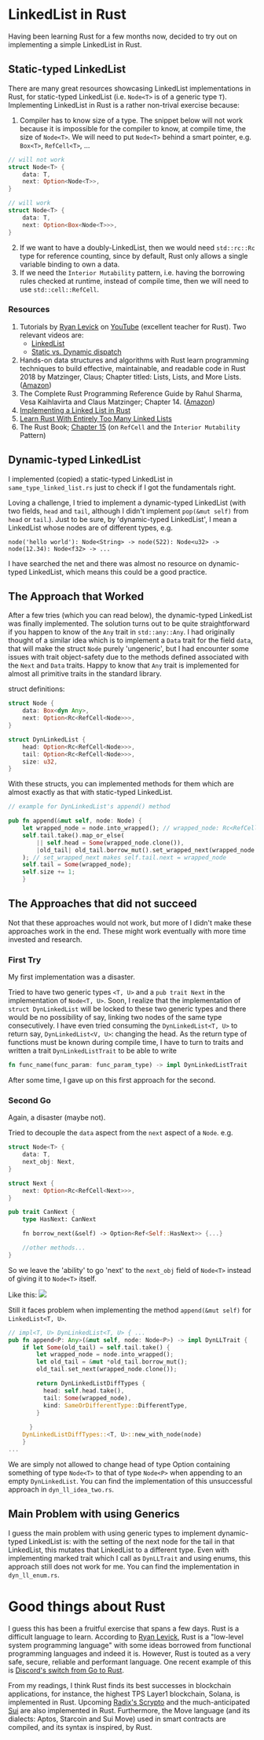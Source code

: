 # LinkedList in Rust

Having been learning Rust for a few months now, decided to try out on implementing a simple LinkedList in Rust.

## Static-typed LinkedList

There are many great resources showcasing LinkedList implementations in Rust, for static-typed LinkedList (i.e. `Node<T>` is of a generic type `T`). Implementing LinkedList in Rust is a rather non-trival exercise because:
1. Compiler has to know size of a type.
The snippet below will not work because it is impossible for the compiler to know, at compile time, the size of `Node<T>`. We will need to put `Node<T>` behind a smart pointer, e.g. `Box<T>`, `RefCell<T>`, ...
```rust
// will not work
struct Node<T> {
    data: T,
    next: Option<Node<T>>,
}

// will work
struct Node<T> {
    data: T,
    next: Option<Box<Node<T>>>,
}
```
2. If we want to have a doubly-LinkedList, then we would need `std::rc::Rc` type for reference counting, since by default, Rust only allows a single variable binding to own a data.
3. If we need the `Interior Mutability` pattern, i.e. having the borrowing rules checked at runtime, instead of compile time, then we will need to use `std::cell::RefCell`.

### Resources
1. Tutorials by [Ryan Levick](https://github.com/rylev) on [YouTube](https://www.youtube.com/@RyanLevicksVideos) (excellent teacher for Rust). Two relevant videos are:
   * [LinkedList](https://www.youtube.com/watch?v=IiDHTIsmUi4)
   * [Static vs. Dynamic dispatch](https://www.youtube.com/watch?v=tM2r9HD4ivQ)
2. Hands-on data structures and algorithms with Rust learn programming techniques to build effective, maintainable, and readable code in Rust 2018 by Matzinger, Claus; Chapter titled: Lists, Lists, and More Lists. ([Amazon](https://www.amazon.com/Hands-Data-Structures-Algorithms-Rust-ebook/dp/B07N7D6PG4/))
3. The Complete Rust Programming Reference Guide by Rahul Sharma, Vesa Kaihlavirta and Claus Matzinger; Chapter 14. ([Amazon](https://www.amazon.com/Complete-Rust-Programming-Reference-Guide/dp/1838828109))
4. [Implementing a Linked List in Rust](https://medium.com/swlh/implementing-a-linked-list-in-rust-c25e460c3676)
5. [Learn Rust With Entirely Too Many Linked Lists](https://rust-unofficial.github.io/too-many-lists/)
6. The Rust Book; [Chapter 15](https://doc.rust-lang.org/book/ch15-05-interior-mutability.html) (on `RefCell` and the `Interior Mutability` Pattern)

## Dynamic-typed LinkedList
I implemented (copied) a static-typed LinkedList in `same_type_linked_list.rs` just to check if I got the fundamentals right.

Loving a challenge, I tried to implement a dynamic-typed LinkedList (with two fields, `head` and `tail`, although I didn't implement `pop(&mut self)` from `head` or `tail`.). Just to be sure, by 'dynamic-typed LinkedList', I mean a LinkedList whose nodes are of  different types, e.g.
```raw
node('hello world'): Node<String> -> node(522): Node<u32> -> node(12.34): Node<f32> -> ...
``` 
I have searched the net and there was almost no resource on dynamic-typed LinkedList, which means this could be a good practice.

## The Approach that Worked
After a few tries (which you can read below), the dynamic-typed LinkedList was finally implemented. The solution turns out to be quite straightforward if you happen to know of the `Any` trait in `std::any::Any`. I had originally thought of a similar idea which is to implement a `Data` trait for the field `data`, that will make the struct `Node` purely 'ungeneric', but I had encounter some issues with trait object-safety due to the methods defined associated with the `Next` and `Data` traits. Happy to know that `Any` trait is implemented for almost all primitive traits in the standard library.

struct definitions:
```rust
struct Node {
    data: Box<dyn Any>,
    next: Option<Rc<RefCell<Node>>>,
}

struct DynLinkedList {
    head: Option<Rc<RefCell<Node>>>,
    tail: Option<Rc<RefCell<Node>>>,
    size: u32,
}
```
With these structs, you can implemented methods for them which are almost exactly as that with static-typed LinkedList.
```rust
// example for DynLinkedList's append() method

pub fn append(&mut self, node: Node) {
    let wrapped_node = node.into_wrapped(); // wrapped_node: Rc<RefCell<Node>>
    self.tail.take().map_or_else(
        || self.head = Some(wrapped_node.clone()),
        |old_tail| old_tail.borrow_mut().set_wrapped_next(wrapped_node.clone()),
    ); // set_wrapped_next makes self.tail.next = wrapped_node
    self.tail = Some(wrapped_node);
    self.size += 1;
    }
```
## The Approaches that did not succeed
Not that these approaches would not work, but more of I didn't make these approaches work in the end. These might work eventually with more time invested and research.

### First Try
My first implementation was a disaster.

Tried to have two generic types `<T, U>` and a `pub trait Next` in the implementation of `Node<T, U>`. Soon, I realize that the implementation of `struct DynLinkedList` will be locked to these two generic types and there would be no possibility of say, linking two nodes of the same type consecutively. I have even tried consuming the `DynLinkedList<T, U>` to return say, `DynLinkedList<V, U>`: changing the head. As the return type of functions must be known during compile time, I have to turn to traits and written a trait `DynLinkedListTrait` to be able to write
```rust
fn func_name(func_param: func_param_type) -> impl DynLinkedListTrait
```
After some time, I gave up on this first approach for the second.

### Second Go
Again, a disaster (maybe not).

Tried to decouple the `data` aspect from the `next` aspect of a `Node`.
e.g.
```rust
struct Node<T> {
    data: T,
    next_obj: Next,
}

struct Next {
    next: Option<Rc<RefCell<Next>>>,
}

pub trait CanNext {
    type HasNext: CanNext

    fn borrow_next(&self) -> Option<Ref<Self::HasNext>> {...}

    //other methods...
}
```
So we leave the 'ability' to go 'next' to the `next_obj` field of `Node<T>` instead of giving it to `Node<T>` itself.

Like this:
![](./images/dynll_approach_two_diag.png)

Still it faces problem when implementing the method `append(&mut self)` for `LinkedList<T, U>`.

```rust
// impl<T, U> DynLinkedList<T, U> { ...
pub fn append<P: Any>(&mut self, node: Node<P>) -> impl DynLLTrait {
    if let Some(old_tail) = self.tail.take() {
        let wrapped_node = node.into_wrapped();
        let old_tail = &mut *old_tail.borrow_mut();
        old_tail.set_next(wrapped_node.clone());

        return DynLinkedListDiffTypes {
          head: self.head.take(),
          tail: Some(wrapped_node),
          kind: SameOrDifferentType::DifferentType,
        }
        
      }
    DynLinkedListDiffTypes::<T, U>::new_with_node(node)
    }
...
```

We are simply not allowed to change head of type Option containing something of type `Node<T>` to that of type `Node<P>` when appending to an empty `DynLinkedList`. You can find the implementation of this unsuccessful approach in `dyn_ll_idea_two.rs`.

## Main Problem with using Generics
I guess the main problem with using generic types to implement dynamic-typed LinkedList is: with the setting of the next node for the tail in that LinkedList, this mutates that LinkedList to a different type. Even with implementing marked trait which I call as `DynLLTrait` and using enums, this approach still does not work for me. You can find the implementation in `dyn_ll_enum.rs`.

# Good things about Rust
I guess this has been a fruitful exercise that spans a few days. Rust is a difficult language to learn. According to [Ryan Levick](https://github.com/rylev), Rust is a "low-level system programming language" with some ideas borrowed from functional programming languages and indeed it is. However, Rust is touted as a very safe, secure, reliable and performant language. One recent example of this is [Discord's switch from Go to Rust](https://discord.com/blog/why-discord-is-switching-from-go-to-rust).

From my readings, I think Rust finds its best successes in blockchain applications, for instance, the highest TPS Layer1 blockchain, Solana, is implemented in Rust. Upcoming [Radix's Scrypto](https://learn.radixdlt.com/article/what-is-scrypto) and the much-anticipated [Sui](https://sui.io/) are also implemented in Rust. Furthermore, the Move language (and its dialects: Aptos, Starcoin and Sui Move) used in smart contracts are compiled, and its syntax is inspired, by Rust.